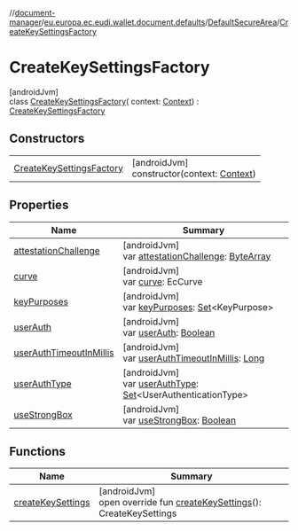 //[document-manager](../../../../index.md)/[eu.europa.ec.eudi.wallet.document.defaults](../../index.md)/[DefaultSecureArea](../index.md)/[CreateKeySettingsFactory](index.md)

# CreateKeySettingsFactory

[androidJvm]\
class [CreateKeySettingsFactory](index.md)(
context: [Context](https://developer.android.com/reference/kotlin/android/content/Context.html)) : [CreateKeySettingsFactory](../../../eu.europa.ec.eudi.wallet.document/-create-key-settings-factory/index.md)

## Constructors

|                                                             |                                                                                                                              |
|-------------------------------------------------------------|------------------------------------------------------------------------------------------------------------------------------|
| [CreateKeySettingsFactory](-create-key-settings-factory.md) | [androidJvm]<br>constructor(context: [Context](https://developer.android.com/reference/kotlin/android/content/Context.html)) |

## Properties

| Name                                                      | Summary                                                                                                                                                                     |
|-----------------------------------------------------------|-----------------------------------------------------------------------------------------------------------------------------------------------------------------------------|
| [attestationChallenge](attestation-challenge.md)          | [androidJvm]<br>var [attestationChallenge](attestation-challenge.md): [ByteArray](https://kotlinlang.org/api/latest/jvm/stdlib/kotlin/-byte-array/index.html)               |
| [curve](curve.md)                                         | [androidJvm]<br>var [curve](curve.md): EcCurve                                                                                                                              |
| [keyPurposes](key-purposes.md)                            | [androidJvm]<br>var [keyPurposes](key-purposes.md): [Set](https://kotlinlang.org/api/latest/jvm/stdlib/kotlin.collections/-set/index.html)&lt;KeyPurpose&gt;                |
| [userAuth](user-auth.md)                                  | [androidJvm]<br>var [userAuth](user-auth.md): [Boolean](https://kotlinlang.org/api/latest/jvm/stdlib/kotlin/-boolean/index.html)                                            |
| [userAuthTimeoutInMillis](user-auth-timeout-in-millis.md) | [androidJvm]<br>var [userAuthTimeoutInMillis](user-auth-timeout-in-millis.md): [Long](https://kotlinlang.org/api/latest/jvm/stdlib/kotlin/-long/index.html)                 |
| [userAuthType](user-auth-type.md)                         | [androidJvm]<br>var [userAuthType](user-auth-type.md): [Set](https://kotlinlang.org/api/latest/jvm/stdlib/kotlin.collections/-set/index.html)&lt;UserAuthenticationType&gt; |
| [useStrongBox](use-strong-box.md)                         | [androidJvm]<br>var [useStrongBox](use-strong-box.md): [Boolean](https://kotlinlang.org/api/latest/jvm/stdlib/kotlin/-boolean/index.html)                                   |

## Functions

| Name                                        | Summary                                                                                            |
|---------------------------------------------|----------------------------------------------------------------------------------------------------|
| [createKeySettings](create-key-settings.md) | [androidJvm]<br>open override fun [createKeySettings](create-key-settings.md)(): CreateKeySettings |
